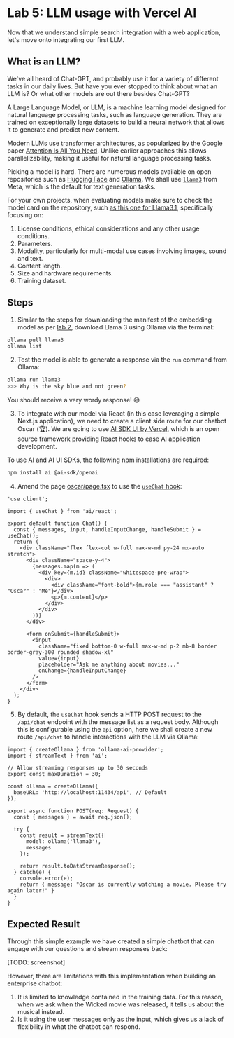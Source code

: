 # Lab 5: LLM usage with Vercel AI

Now that we understand simple search integration with a web application, let's move onto integrating our first LLM. 

## What is an LLM?

We've all heard of Chat-GPT, and probably use it for a variety of different tasks in our daily lives. But have you ever stopped to think about what an LLM is? Or what other models are out there besides Chat-GPT?

A Large Language Model, or LLM, is a machine learning model designed for natural language processing tasks, such as language generation. They are trained on exceptionally large datasets to build a neural network that allows it to generate and predict new content.

Modern LLMs use transformer architectures, as popularized by the Google paper [Attention Is All You Need](https://arxiv.org/pdf/1706.03762). Unlike earlier approaches this allows parallelizability, making it useful for natural language processing tasks.

Picking a model is hard. There are numerous models available on open repositories such as [Hugging Face](https://huggingface.co/spaces/open-llm-leaderboard/open_llm_leaderboard) and [Ollama](https://ollama.com/search). We shall use [`llama3`](https://ollama.com/library/llama3) from Meta, which is the default for text generation tasks.

For your own projects, when evaluating models make sure to check the model card on the repository, such [as this one for Llama3.1](https://github.com/meta-llama/llama-models/blob/main/models/llama3_1/MODEL_CARD.md), specifically focusing on:

1. License conditions, ethical considerations and any other usage conditions.
2. Parameters.
3. Modality, particularly for multi-modal use cases involving images, sound and text.
4. Content length.
5. Size and hardware requirements.
6. Training dataset.

## Steps

1. Similar to the steps for downloading the manifest of the embedding model as per [lab 2](./2-vector-embeddings.md), download Llama 3 using Ollama via the terminal:

```zsh
ollama pull llama3
ollama list
```

2. Test the model is able to generate a response via the `run` command from Ollama:

```zsh
ollama run llama3
>>> Why is the sky blue and not green?
```

You should receive a very wordy response! 😅

3. To integrate with our model via React (in this case leveraging a simple Next.js application), we need to create a client side route for our chatbot Oscar (🏆). We are going to use [AI SDK UI by Vercel](https://sdk.vercel.ai/docs/ai-sdk-ui/overview), which is an open source framework providing React hooks to ease AI application development.

To use AI and AI UI SDKs, the following npm installations are required:

```zsh
npm install ai @ai-sdk/openai
```

4. Amend the page [oscar/page.tsx](../movie-rag/src/app/oscar/page.tsx) to use the [`useChat` hook](https://sdk.vercel.ai/docs/ai-sdk-ui/chatbot):

```tsx
'use client';

import { useChat } from 'ai/react';

export default function Chat() {
  const { messages, input, handleInputChange, handleSubmit } = useChat();
  return (
    <div className="flex flex-col w-full max-w-md py-24 mx-auto stretch">
      <div className="space-y-4">
        {messages.map(m => (
          <div key={m.id} className="whitespace-pre-wrap">
            <div>
              <div className="font-bold">{m.role === "assistant" ? "Oscar" : "Me"}</div>
              <p>{m.content}</p>
            </div>
          </div>
        ))}
      </div>

      <form onSubmit={handleSubmit}>
        <input
          className="fixed bottom-0 w-full max-w-md p-2 mb-8 border border-gray-300 rounded shadow-xl"
          value={input}
          placeholder="Ask me anything about movies..."
          onChange={handleInputChange}
        />
      </form>
    </div>
  );
}
```

5. By default, the `useChat` hook sends a HTTP POST request to the `/api/chat` endpoint with the message list as a request body. Although this is configurable using the `api` option, here we shall create a new route `/api/chat` to handle interactions with the LLM via Ollama:

```tsx
import { createOllama } from 'ollama-ai-provider';
import { streamText } from 'ai';

// Allow streaming responses up to 30 seconds
export const maxDuration = 30;

const ollama = createOllama({
  baseURL: 'http://localhost:11434/api', // Default
});

export async function POST(req: Request) {
  const { messages } = await req.json();
  
  try {
    const result = streamText({
      model: ollama('llama3'),
      messages
    });
  
    return result.toDataStreamResponse();
  } catch(e) {
    console.error(e);
    return { message: "Oscar is currently watching a movie. Please try again later!" }
  }
}
```

## Expected Result

Through this simple example we have created a simple chatbot that can engage with our questions and stream responses back:

[TODO: screenshot]

However, there are limitations with this implementation when building an enterprise chatbot:

1. It is limited to knowledge contained in the training data. For this reason, when we ask when the Wicked movie was released, it tells us about the musical instead.
2. Is it using the user messages only as the input, which gives us a lack of flexibility in what the chatbot can respond.